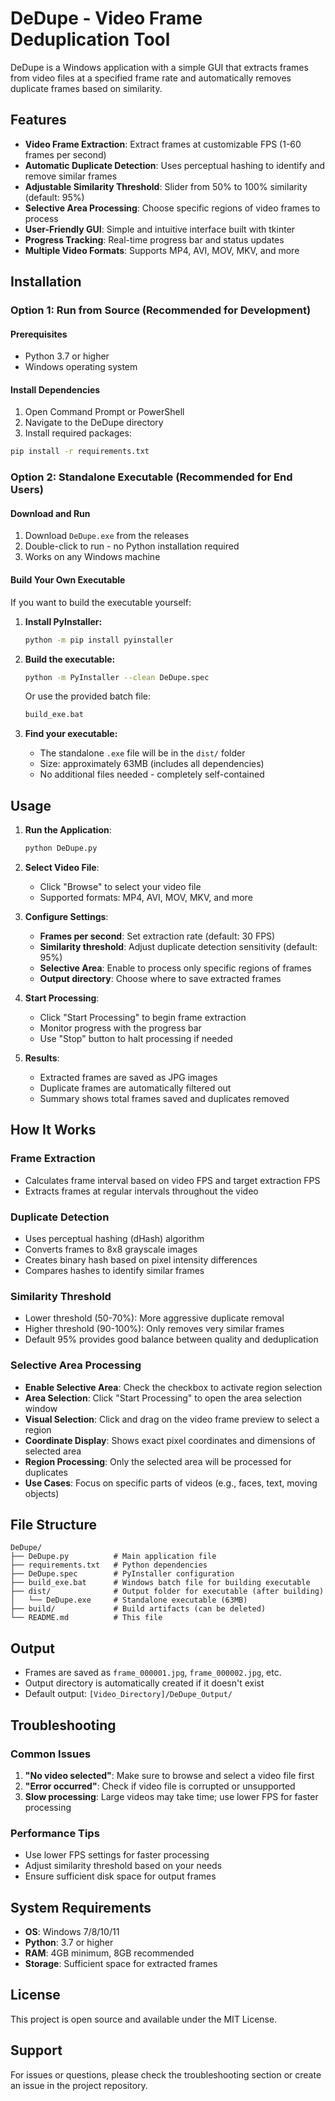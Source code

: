 # DeDupe - Video Frame Deduplication Tool

DeDupe is a Windows application with a simple GUI that extracts frames from video files at a specified frame rate and automatically removes duplicate frames based on similarity.

## Features

- **Video Frame Extraction**: Extract frames at customizable FPS (1-60 frames per second)
- **Automatic Duplicate Detection**: Uses perceptual hashing to identify and remove similar frames
- **Adjustable Similarity Threshold**: Slider from 50% to 100% similarity (default: 95%)
- **Selective Area Processing**: Choose specific regions of video frames to process
- **User-Friendly GUI**: Simple and intuitive interface built with tkinter
- **Progress Tracking**: Real-time progress bar and status updates
- **Multiple Video Formats**: Supports MP4, AVI, MOV, MKV, and more

## Installation

### Option 1: Run from Source (Recommended for Development)

#### Prerequisites
- Python 3.7 or higher
- Windows operating system

#### Install Dependencies
1. Open Command Prompt or PowerShell
2. Navigate to the DeDupe directory
3. Install required packages:
```bash
pip install -r requirements.txt
```

### Option 2: Standalone Executable (Recommended for End Users)

#### Download and Run
1. Download `DeDupe.exe` from the releases
2. Double-click to run - no Python installation required
3. Works on any Windows machine

#### Build Your Own Executable
If you want to build the executable yourself:

1. **Install PyInstaller:**
   ```bash
   python -m pip install pyinstaller
   ```

2. **Build the executable:**
   ```bash
   python -m PyInstaller --clean DeDupe.spec
   ```
   
   Or use the provided batch file:
   ```bash
   build_exe.bat
   ```

3. **Find your executable:**
   - The standalone `.exe` file will be in the `dist/` folder
   - Size: approximately 63MB (includes all dependencies)
   - No additional files needed - completely self-contained

## Usage

1. **Run the Application**:
   ```bash
   python DeDupe.py
   ```

2. **Select Video File**:
   - Click "Browse" to select your video file
   - Supported formats: MP4, AVI, MOV, MKV, and more

3. **Configure Settings**:
   - **Frames per second**: Set extraction rate (default: 30 FPS)
   - **Similarity threshold**: Adjust duplicate detection sensitivity (default: 95%)
   - **Selective Area**: Enable to process only specific regions of frames
   - **Output directory**: Choose where to save extracted frames

4. **Start Processing**:
   - Click "Start Processing" to begin frame extraction
   - Monitor progress with the progress bar
   - Use "Stop" button to halt processing if needed

5. **Results**:
   - Extracted frames are saved as JPG images
   - Duplicate frames are automatically filtered out
   - Summary shows total frames saved and duplicates removed

## How It Works

### Frame Extraction
- Calculates frame interval based on video FPS and target extraction FPS
- Extracts frames at regular intervals throughout the video

### Duplicate Detection
- Uses perceptual hashing (dHash) algorithm
- Converts frames to 8x8 grayscale images
- Creates binary hash based on pixel intensity differences
- Compares hashes to identify similar frames

### Similarity Threshold
- Lower threshold (50-70%): More aggressive duplicate removal
- Higher threshold (90-100%): Only removes very similar frames
- Default 95% provides good balance between quality and deduplication

### Selective Area Processing
- **Enable Selective Area**: Check the checkbox to activate region selection
- **Area Selection**: Click "Start Processing" to open the area selection window
- **Visual Selection**: Click and drag on the video frame preview to select a region
- **Coordinate Display**: Shows exact pixel coordinates and dimensions of selected area
- **Region Processing**: Only the selected area will be processed for duplicates
- **Use Cases**: Focus on specific parts of videos (e.g., faces, text, moving objects)

## File Structure

```
DeDupe/
├── DeDupe.py          # Main application file
├── requirements.txt   # Python dependencies
├── DeDupe.spec        # PyInstaller configuration
├── build_exe.bat      # Windows batch file for building executable
├── dist/              # Output folder for executable (after building)
│   └── DeDupe.exe     # Standalone executable (63MB)
├── build/             # Build artifacts (can be deleted)
└── README.md          # This file
```

## Output

- Frames are saved as `frame_000001.jpg`, `frame_000002.jpg`, etc.
- Output directory is automatically created if it doesn't exist
- Default output: `[Video_Directory]/DeDupe_Output/`

## Troubleshooting

### Common Issues
1. **"No video selected"**: Make sure to browse and select a video file first
2. **"Error occurred"**: Check if video file is corrupted or unsupported
3. **Slow processing**: Large videos may take time; use lower FPS for faster processing

### Performance Tips
- Use lower FPS settings for faster processing
- Adjust similarity threshold based on your needs
- Ensure sufficient disk space for output frames

## System Requirements

- **OS**: Windows 7/8/10/11
- **Python**: 3.7 or higher
- **RAM**: 4GB minimum, 8GB recommended
- **Storage**: Sufficient space for extracted frames

## License

This project is open source and available under the MIT License.

## Support

For issues or questions, please check the troubleshooting section or create an issue in the project repository.